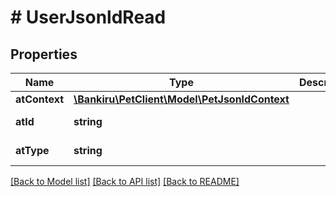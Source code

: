# # UserJsonldRead

## Properties

Name | Type | Description | Notes
------------ | ------------- | ------------- | -------------
**atContext** | [**\Bankiru\PetClient\Model\PetJsonldContext**](PetJsonldContext.md) |  | [optional]
**atId** | **string** |  | [optional] [readonly]
**atType** | **string** |  | [optional] [readonly]

[[Back to Model list]](../../README.md#models) [[Back to API list]](../../README.md#endpoints) [[Back to README]](../../README.md)
